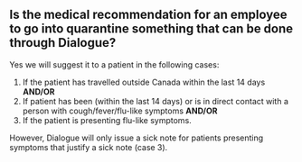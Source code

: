 ## Is the medical recommendation for an employee to go into quarantine something that can be done through Dialogue?

Yes we will suggest it to a patient in the following cases:

1. If the patient has travelled outside Canada within the last 14 days **AND/OR**
2. If patient has been (within the last 14 days) or is in direct contact with a person with cough/fever/flu-like symptoms **AND/OR**
3. If the patient is presenting flu-like symptoms.

However, Dialogue will only issue a sick note for patients presenting symptoms that justify a sick note (case 3).
